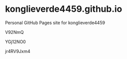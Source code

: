 # konglieverde4459.github.io
Personal GitHub Pages site for konglieverde4459




















V92NmQ


YGj12NO0

jr4RV9Jxm4
